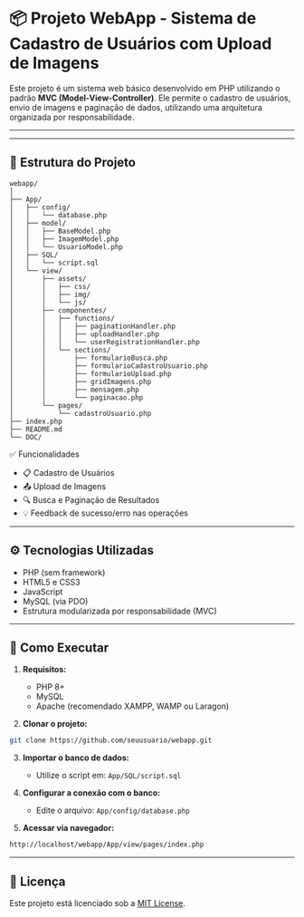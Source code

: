 # 📦 Projeto WebApp - Sistema de Cadastro de Usuários com Upload de Imagens

Este projeto é um sistema web básico desenvolvido em PHP utilizando o padrão **MVC (Model-View-Controller)**. Ele permite o cadastro de usuários, envio de imagens e paginação de dados, utilizando uma arquitetura organizada por responsabilidade.

---

---

## 📁 Estrutura do Projeto

```
webapp/
│
├── App/
│   ├── config/
│   │   └── database.php
│   ├── model/
│   │   ├── BaseModel.php
│   │   ├── ImagemModel.php
│   │   └── UsuarioModel.php
│   ├── SQL/
│   │   └── script.sql
│   └── view/
│       ├── assets/
│       │   ├── css/
│       │   ├── img/
│       │   └── js/
│       ├── componentes/
│       │   ├── functions/
│       │   │   ├── paginationHandler.php
│       │   │   ├── uploadHandler.php
│       │   │   └── userRegistrationHandler.php
│       │   └── sections/
│       │       ├── formularioBusca.php
│       │       ├── formularioCadastroUsuario.php
│       │       ├── formularioUpload.php
│       │       ├── gridImagens.php
│       │       ├── mensagem.php
│       │       └── paginacao.php
│       └── pages/
│           └── cadastroUsuario.php
├── index.php
├── README.md
└── DOC/
```

✅ Funcionalidades

- 📋 Cadastro de Usuários
- 📤 Upload de Imagens
- 🔍 Busca e Paginação de Resultados
- 💡 Feedback de sucesso/erro nas operações

---

## ⚙️ Tecnologias Utilizadas

- PHP (sem framework)
- HTML5 e CSS3
- JavaScript
- MySQL (via PDO)
- Estrutura modularizada por responsabilidade (MVC)

---

## 🚀 Como Executar

1. **Requisitos:**

   - PHP 8+
   - MySQL
   - Apache (recomendado XAMPP, WAMP ou Laragon)
2. **Clonar o projeto:**

```bash
git clone https://github.com/seuusuario/webapp.git
```

3. **Importar o banco de dados:**

   - Utilize o script em:
     `App/SQL/script.sql`
4. **Configurar a conexão com o banco:**

   - Edite o arquivo:
     `App/config/database.php`
5. **Acessar via navegador:**

```bash
http://localhost/webapp/App/view/pages/index.php
```

---

## 📄 Licença

Este projeto está licenciado sob a [MIT License](LICENSE).
